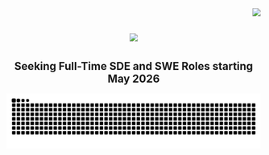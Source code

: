 <img align="right" src="https://visitor-badge.laobi.icu/badge?page_id=rohan-g0re.rohan-g0re" />

<h1 align="center">
  <img src="https://readme-typing-svg.herokuapp.com/?font=Righteous&size=35&color=ffffff&background=000000&center=true&vCenter=true&width=600&height=70&duration=4000&lines=Hi+again!+👋;+It's+me,+Rohan+Gore!;" />
</h1>

<div align="center">
  <h2>Seeking Full-Time SDE and SWE Roles starting May 2026</h2>
</div>

<div align="center">
  <!-- <h2>My Contribution Heatmap!</h2> -->
  <picture>
    <source media="(prefers-color-scheme: dark)" srcset="https://raw.githubusercontent.com/rohan-g0re/rohan-g0re/output/github-contribution-grid-snake-dark.svg" />
    <source media="(prefers-color-scheme: light)" srcset="https://raw.githubusercontent.com/rohan-g0re/rohan-g0re/output/github-contribution-grid-snake.svg" />
    <img alt="github-snake" src="https://raw.githubusercontent.com/rohan-g0re/rohan-g0re/output/github-contribution-grid-snake.svg" />
  </picture>
</div>

<!-- <h2 align="center">What have I lately been exploring!</h2>

<div align="center">
  <img width="325" src="https://github-readme-stats.vercel.app/api/top-langs/?username=rohan-g0re&hide=HTML&langs_count=8&layout=compact&theme=react&border_radius=10&size_weight=0.5&count_weight=0.5&exclude_repo=github-readme-stats" alt="top langs" />
</div> -->
